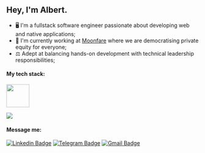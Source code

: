 ## Hey, I'm Albert.
- 🖥️ I'm a fullstack software engineer passionate about developing web and native applications;
- 🏢 I'm currently working at [Moonfare](https://github.com/moonfare) where we are democratising private equity for everyone;
- ⚖️ Adept at balancing hands-on development with technical leadership responsibilities;

#### My tech stack:
<!--![My Skills](https://skillicons.dev/icons?i=js,ts,nodejs,react,aws,nestjs,nextjs,python) --> 
<img src="https://github.com/user-attachments/assets/7a315603-1eac-4503-a5b0-00adaca643e5" height="60">

<!--![Most used languages](https://github-readme-stats.vercel.app/api/top-langs/?username=vault-developer&layout=compact&theme=tokyonight) -->
[![](https://leetcard.jacoblin.cool/vault-developer?ext=heatmap)](https://leetcode.com/u/vault-developer/)

#### Message me:
[![Linkedin Badge](https://img.shields.io/badge/albert_trott-blue?style=flat-square&logo=linkedin&labelColor=blue)](https://www.linkedin.com/in/albert-trott/ "Connect on LinkedIn")
[![Telegram Badge](https://img.shields.io/badge/vault_developer-gray?style=flat-square&logo=telegram&logoColor=white)](https://t.me/vault_developer)
[![Gmail Badge](https://img.shields.io/badge/trott.alik@gmail.com-c14438?style=flat-square&logo=Gmail&logoColor=white&link=mailto:trott.alik@gmail.com)](mailto:trott.alik@gmail.com)
